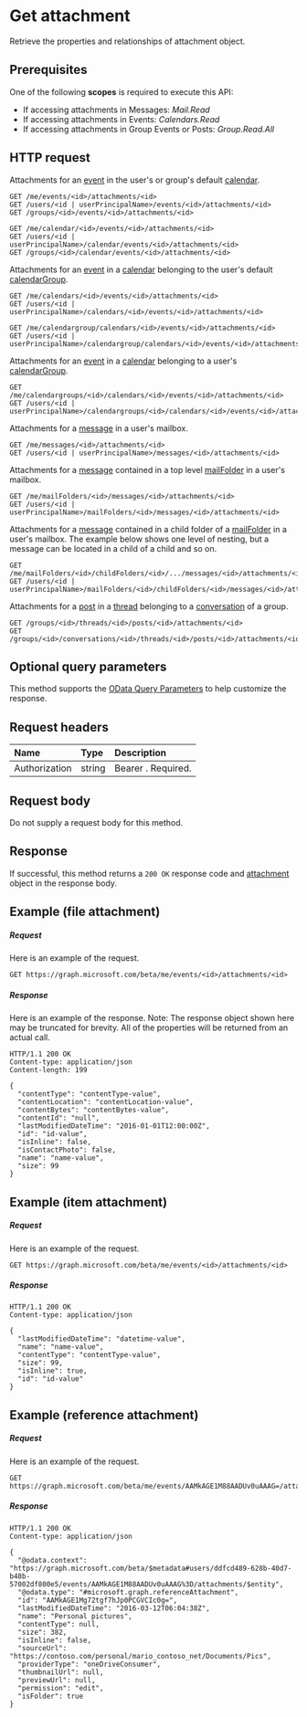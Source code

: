 # Get attachment

Retrieve the properties and relationships of attachment object.
## Prerequisites
One of the following **scopes** is required to execute this API:

* If accessing attachments in Messages: *Mail.Read*
* If accessing attachments in Events: *Calendars.Read*
* If accessing attachments in Group Events or Posts: *Group.Read.All*

## HTTP request
<!-- { "blockType": "ignored" } -->
Attachments for an [event](../resources/event.md) in the user's or group's default [calendar](../resources/calendar.md).
```http
GET /me/events/<id>/attachments/<id>
GET /users/<id | userPrincipalName>/events/<id>/attachments/<id>
GET /groups/<id>/events/<id>/attachments/<id>

GET /me/calendar/<id>/events/<id>/attachments/<id>
GET /users/<id | userPrincipalName>/calendar/events/<id>/attachments/<id>
GET /groups/<id>/calendar/events/<id>/attachments/<id>
```
Attachments for an [event](../resources/event.md) in a [calendar](../resources/calendar.md) belonging to the user's default [calendarGroup](../resources/calendargroup.md).
```http
GET /me/calendars/<id>/events/<id>/attachments/<id>
GET /users/<id | userPrincipalName>/calendars/<id>/events/<id>/attachments/<id>

GET /me/calendargroup/calendars/<id>/events/<id>/attachments/<id>
GET /users/<id | userPrincipalName>/calendargroup/calendars/<id>/events/<id>/attachments/<id>
```
Attachments for an [event](../resources/event.md) in a [calendar](../resources/calendar.md) belonging to a user's [calendarGroup](../resources/calendargroup.md).
```http
GET /me/calendargroups/<id>/calendars/<id>/events/<id>/attachments/<id>
GET /users/<id | userPrincipalName>/calendargroups/<id>/calendars/<id>/events/<id>/attachments/<id>
```
Attachments for a [message](../resources/message.md) in a user's mailbox.
```http
GET /me/messages/<id>/attachments/<id>
GET /users/<id | userPrincipalName>/messages/<id>/attachments/<id>
```
Attachments for a [message](../resources/message.md) contained in a top level [mailFolder](../resources/mailfolder.md) in a user's mailbox.
```http
GET /me/mailFolders/<id>/messages/<id>/attachments/<id>
GET /users/<id | userPrincipalName>/mailFolders/<id>/messages/<id>/attachments/<id>
```
Attachments for a [message](../resources/message.md) contained in a child folder of a [mailFolder](../resources/mailfolder.md) in a user's mailbox.  The
example below shows one level of nesting, but a message can be located in a child of a child and so on.
```http
GET /me/mailFolders/<id>/childFolders/<id>/.../messages/<id>/attachments/<id>
GET /users/<id | userPrincipalName>/mailFolders/<id>/childFolders/<id>/messages/<id>/attachments/<id>
```
Attachments for a [post](../resources/post.md) in a [thread](../resources/conversationthread.md) belonging to a [conversation](../resources/conversation.md) of a group.
```http
GET /groups/<id>/threads/<id>/posts/<id>/attachments/<id>
GET /groups/<id>/conversations/<id>/threads/<id>/posts/<id>/attachments/<id>
```
## Optional query parameters
This method supports the [OData Query Parameters](http://graph.microsoft.io/docs/overview/query_parameters) to help customize the response.
## Request headers
| Name       | Type | Description|
|:-----------|:------|:----------|
| Authorization  | string  | Bearer <token>. Required. |

## Request body
Do not supply a request body for this method.
## Response
If successful, this method returns a `200 OK` response code and [attachment](../resources/attachment.md) object in the response body.
## Example (file attachment)

##### Request
Here is an example of the request.
<!-- {
  "blockType": "request",
  "name": "get_file_attachment"
}-->
```http
GET https://graph.microsoft.com/beta/me/events/<id>/attachments/<id>
```

##### Response
Here is an example of the response. Note: The response object shown here may be truncated for brevity. All of the properties will be returned from an actual call.
<!-- {
  "blockType": "response",
  "truncated": true,
  "@odata.type": "microsoft.graph.fileAttachment"
} -->
```http
HTTP/1.1 200 OK
Content-type: application/json
Content-length: 199

{
  "contentType": "contentType-value",
  "contentLocation": "contentLocation-value",
  "contentBytes": "contentBytes-value",
  "contentId": "null",
  "lastModifiedDateTime": "2016-01-01T12:00:00Z",
  "id": "id-value",
  "isInline": false,
  "isContactPhoto": false,
  "name": "name-value",
  "size": 99
}
```
## Example (item attachment)

##### Request
Here is an example of the request.
<!-- {
  "blockType": "request",
  "name": "get_item_attachment"
}-->
```http
GET https://graph.microsoft.com/beta/me/events/<id>/attachments/<id>
```

##### Response
<!-- {
  "blockType": "response",
  "truncated": true,
  "@odata.type": "microsoft.graph.itemAttachment"
} -->
```http
HTTP/1.1 200 OK
Content-type: application/json

{
  "lastModifiedDateTime": "datetime-value",
  "name": "name-value",
  "contentType": "contentType-value",
  "size": 99,
  "isInline": true,
  "id": "id-value"
}
```


## Example (reference attachment)

##### Request
Here is an example of the request.
<!-- {
  "blockType": "request",
  "name": "get_item_attachment"
}-->
```http
GET https://graph.microsoft.com/beta/me/events/AAMkAGE1M88AADUv0uAAAG=/attachments/AAMkAGE1Mg72tgf7hJp0PICVGCc0g=
```

##### Response
<!-- {
  "blockType": "response",
  "truncated": true,
  "@odata.type": "microsoft.graph.itemAttachment"
} -->
```http
HTTP/1.1 200 OK
Content-type: application/json

{
  "@odata.context": "https://graph.microsoft.com/beta/$metadata#users/ddfcd489-628b-40d7-b48b-57002df800e5/events/AAMkAGE1M88AADUv0uAAAG%3D/attachments/$entity",
  "@odata.type": "#microsoft.graph.referenceAttachment",
  "id": "AAMkAGE1Mg72tgf7hJp0PCGVCIc0g=",
  "lastModifiedDateTime": "2016-03-12T06:04:38Z",
  "name": "Personal pictures",
  "contentType": null,
  "size": 382,
  "isInline": false,
  "sourceUrl": "https://contoso.com/personal/mario_contoso_net/Documents/Pics",
  "providerType": "oneDriveConsumer",
  "thumbnailUrl": null,
  "previewUrl": null,
  "permission": "edit",
  "isFolder": true
}
```

<!-- uuid: 8fcb5dbc-d5aa-4681-8e31-b001d5168d79
2015-10-25 14:57:30 UTC -->
<!-- {
  "type": "#page.annotation",
  "description": "Get attachment",
  "keywords": "",
  "section": "documentation",
  "tocPath": ""
}-->
